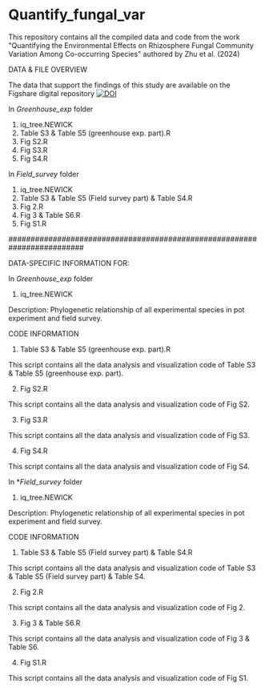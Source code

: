 # Quantify_fungal_var
This repository contains all the compiled data and code from the work "Quantifying the Environmental Effects on Rhizosphere Fungal Community Variation Among Co-occurring Species" authored by Zhu et al. (2024)

DATA & FILE OVERVIEW

The data that support the findings of this study are available on the Figshare digital repository [![DOI](https://zenodo.org/badge/DOI/10.6084/m9.figshare.27880494.svg)](https://doi.org/10.6084/m9.figshare.27880494)

In *Greenhouse_exp* folder
1)  iq_tree.NEWICK
2)  Table S3 & Table S5 (greenhouse exp. part).R
3)  Fig S2.R
4)  Fig S3.R
5)  Fig S4.R

In *Field_survey* folder
1)  iq_tree.NEWICK
2)  Table S3 & Table S5 (Field survey part) & Table S4.R
3)  Fig 2.R
4)  Fig 3 & Table S6.R
5)  Fig S1.R

#########################################################################

DATA-SPECIFIC INFORMATION FOR: 

In *Greenhouse_exp* folder

1) iq_tree.NEWICK

Description: Phylogenetic relationship of all experimental species in pot experiment and field survey.

CODE INFORMATION

1) Table S3 & Table S5 (greenhouse exp. part).R

This script contains all the data analysis and visualization code of Table S3 & Table S5 (greenhouse exp. part).

2)  Fig S2.R

This script contains all the data analysis and visualization code of Fig S2.

3)  Fig S3.R

This script contains all the data analysis and visualization code of Fig S3.

4)  Fig S4.R

This script contains all the data analysis and visualization code of Fig S4.


In **Field_survey* folder

1) iq_tree.NEWICK

Description: Phylogenetic relationship of all experimental species in pot experiment and field survey.

CODE INFORMATION

1) Table S3 & Table S5 (Field survey part) & Table S4.R

This script contains all the data analysis and visualization code of Table S3 & Table S5 (Field survey part) & Table S4.

2)  Fig 2.R

This script contains all the data analysis and visualization code of Fig 2.

3)  Fig 3 & Table S6.R

This script contains all the data analysis and visualization code of Fig 3 & Table S6.

4)  Fig S1.R

This script contains all the data analysis and visualization code of Fig S1.
